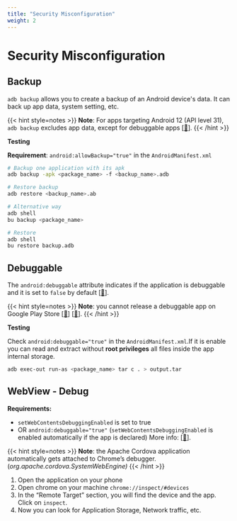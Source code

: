 ```yaml
---
title: "Security Misconfiguration"
weight: 2
---
```


# Security Misconfiguration

## Backup

`adb backup` allows you to create a backup of an Android device's data. It can back up app data, system setting, etc.&#x20;

{{< hint style=notes >}}
**Note**: For apps targeting Android 12 (API level 31), `adb backup` excludes app data, except for debuggable apps \[[🔗](https://developer.android.com/about/versions/12/behavior-changes-12#adb-backup-restrictions)].
{{< /hint >}}

**Testing**

**Requirement**: `android:allowBackup="true"` in the `AndroidManifest.xml`

```sh
# Backup one application with its apk
adb backup -apk <package_name> -f <backup_name>.adb

# Restore backup
adb restore <backup_name>.ab
```

```sh
# Alternative way
adb shell
bu backup <package_name>

# Restore
adb shell
bu restore backup.adb
```

## Debuggable

The `android:debuggable` attribute indicates if the application is debuggable and it is set to `false` by default \[[🔗](https://developer.android.com/privacy-and-security/risks/android-debuggable)].&#x20;

{{< hint style=notes >}}
**Note**: you cannot release a debuggable app on Google Play Store \[[🔗](https://developer.android.com/studio/publish/preparing.html#turn-off-debugging)] \[[🔗](https://stackoverflow.com/questions/53030583/uploaded-a-debuggable-apk-to-google-play)].
{{< /hint >}}

**Testing**

Check `android:debuggable="true"` in the `AndroidManifest.xml`.If it is enable you can read and extract without **root privileges** all files inside the app internal storage.

```sh
adb exec-out run-as <package_name> tar c . > output.tar
```

## WebView - Debug

**Requirements:**

* `setWebContentsDebuggingEnabled` is set to true
* OR `android:debuggable="true"`  (`setWebContentsDebuggingEnabled` is enabled automatically if the app is declared) More info: \[[🔗](https://developer.android.com/reference/android/webkit/WebView#setWebContentsDebuggingEnabled\(boolean\))].

{{< hint style=notes >}}
**Note**: the Apache Cordova application automatically gets attached to Chrome’s debugger. (_org.apache.cordova.SystemWebEngine)_
{{< /hint >}}

1. Open the application on your phone&#x20;
2. Open chrome on your machine `chrome://inspect/#devices`
3. In the “Remote Target” section, you will find the device and the app. Click on `inspect`.
4. Now you can look for Application Storage, Network traffic, etc.
